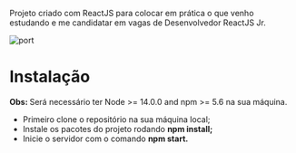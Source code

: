 Projeto criado com ReactJS para colocar em prática o que venho estudando e me candidatar em vagas de Desenvolvedor ReactJS Jr. 

![port](https://user-images.githubusercontent.com/55710562/176758902-06ffb2dc-d18a-4336-93d4-3be16d7d2cc3.png)

<h1>Instalação</h1>

<strong>Obs: </strong> Será necessário ter Node >= 14.0.0 and npm >= 5.6 na sua máquina.

<ul>
  <li>Primeiro clone o repositório na sua máquina local;</li>
  <li>Instale os pacotes do projeto rodando <strong>npm install;</strong></li>
  <li>Inicie o servidor com o comando <strong>npm start.</strong></li>
</ul>

